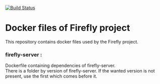 [![Build Status](https://travis-ci.org/celian-garcia/docker-firefly.svg?branch=master)](https://travis-ci.org/celian-garcia/docker-firefly)
# Docker files of Firefly project

This repository contains docker files used by the Firefly project.

### firefly-server : 

Dockerfile containing dependencies of firefly-server. <br>
There is a folder by version of firefly-server.
If the wanted version is not present, use the first which comes before it. 

